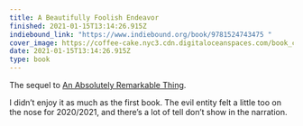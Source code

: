 ```yaml
---
title: A Beautifully Foolish Endeavor
finished: 2021-01-15T13:14:26.915Z
indiebound_link: "https://www.indiebound.org/book/9781524743475 "
cover_image: https://coffee-cake.nyc3.cdn.digitaloceanspaces.com/book_covers/2021/a-beautifully-foolish-endeavor.webp
date: 2021-01-15T13:14:26.915Z
type: book
---
```


The sequel to [An Absolutely Remarkable Thing](https://www.indiebound.org/book/9781524743468).

I didn’t enjoy it as much as the first book. The evil entity felt a little too on the nose for 2020/2021, and there’s a lot of tell don’t show in the narration.
